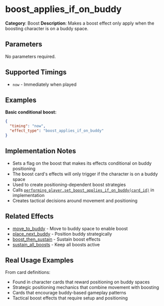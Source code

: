 # boost_applies_if_on_buddy

**Category**: Boost
**Description**: Makes a boost effect only apply when the boosting character is on a buddy space.

## Parameters

No parameters required.

## Supported Timings

- `now` - Immediately when played

## Examples

**Basic conditional boost:**
```json
{
  "timing": "now",
  "effect_type": "boost_applies_if_on_buddy"
}
```

## Implementation Notes

- Sets a flag on the boost that makes its effects conditional on buddy positioning
- The boost card's effects will only trigger if the character is on a buddy space
- Used to create positioning-dependent boost strategies
- Calls [`performing_player.set_boost_applies_if_on_buddy(card_id)`](../../scenes/core/local_game.gd:1999) in implementation
- Creates tactical decisions around movement and positioning

## Related Effects

- [move_to_buddy](../movement/move_to_buddy.md) - Move to buddy space to enable boost
- [place_next_buddy](../placement/place_next_buddy.md) - Position buddy strategically
- [boost_then_sustain](boost_then_sustain.md) - Sustain boost effects
- [sustain_all_boosts](sustain_all_boosts.md) - Keep all boosts active

## Real Usage Examples

From card definitions:
- Found in character cards that reward positioning on buddy spaces
- Strategic positioning mechanics that combine movement with boosting
- Cards that encourage buddy-based gameplay patterns
- Tactical boost effects that require setup and positioning